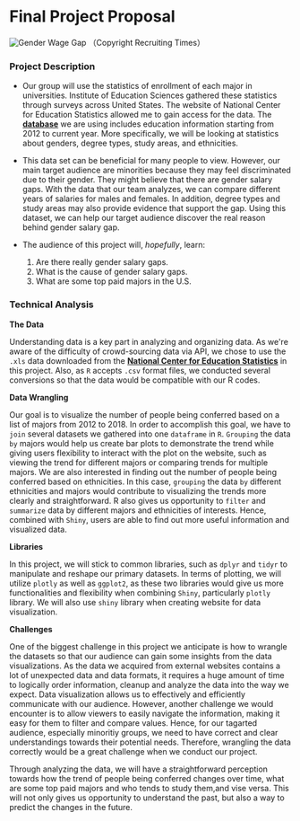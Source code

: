 # Final Project Proposal

![Gender Wage Gap](https://recruitingtimes.org/wp-content/uploads/2016/11/Gender-Pay-Gap.png)
（Copyright Recruiting Times）

### Project Description
- Our group will use the statistics of enrollment of each major in universities. Institute of Education Sciences gathered these statistics through surveys across
United States. The website of National Center for Education Statistics allowed me to gain access
for the data. The [**database**](https://nces.ed.gov/programs/digest/) we are using includes education information starting from 2012 to current year. More specifically, we will be looking at statistics about genders, degree types, study areas, and ethnicities. 

- This data set can be beneficial for many people to view. However, our main target audience are minorities because they may feel discriminated due to their gender. They might believe that there are gender salary gaps. With the data that our team analyzes, we can compare different years of salaries for males and females. In addition, degree types and study areas may also provide evidence that support the gap. Using this dataset, we can help our target audience discover the real reason behind gender salary gap. 

- The audience of this project will, _hopefully_, learn:
  1. Are there really gender salary gaps.
  2. What is the cause of gender salary gaps.
  3. What are some top paid majors in the U.S.


### Technical Analysis

 **The Data**

Understanding data is a key part in analyzing and organizing data. As we're aware of the difficulty of crowd-sourcing data via API, we chose to use the `.xls` data downloaded from the [**National Center for Education Statistics**](https://nces.ed.gov/) in this project. Also, as `R` accepts `.csv` format files, we conducted several conversions so that the data would be compatible with our R codes.

**Data Wrangling**

Our goal is to visualize the number of people being conferred based on a list of majors from 2012 to 2018. In order to accomplish this goal, we have to `join` several datasets we gathered into one `dataframe` in `R`.  `Grouping` the data `by` majors would help us create bar plots to demonstrate the trend while giving users flexibility to interact with the plot on the website, such as viewing the trend for different majors or comparing trends for multiple majors. We are also interested in finding out the number of people being conferred based on ethnicities. In this case, `grouping` the data `by` different ethnicities and majors would contribute to visualizing the trends more clearly and straightforward. R also gives us opportunity to `filter` and `summarize` data by different majors and ethnicities of interests. Hence, combined with `Shiny`, users are able to find out more useful information and visualized data. 

**Libraries**

In this project, we will stick to common libraries, such as `dplyr` and   `tidyr` to manipulate and reshape our primary datasets. In terms of plotting, we will utilize `plotly` as well as `ggplot2`, as these two libraries would give us more functionalities and flexibility when combining `Shiny`, particularly `plotly` library. We will also use `shiny` library when creating website for data visualization.

**Challenges**

One of the biggest challenge in this project we anticipate is how to wrangle the datasets so that our audience can gain some insights from the data visualizations. As the data we acquired from external websites contains a lot of unexpected data and data formats, it requires a huge amount of time to logically order information, cleanup and analyze the data into the way we expect. Data visualization allows us to effectively and efficiently communicate with our audience. However, another challenge we would encounter is to allow viewers to easily navigate the information, making it easy for them to filter and compare values. Hence, for our tagarted audience, especially minoritiy groups, we need to have correct and clear understandings towards their potential needs. Therefore, wrangling the data correctly would be a great challenge when we conduct our project.

Through analyzing the data, we will have a straightforward perception towards how the trend of people being conferred changes over time, what are some top paid majors and who tends to study them,and vise versa. This will not only gives us opportunity to understand the past, but also a way to predict the changes in the future.
